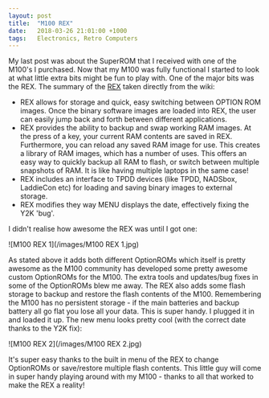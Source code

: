 ```yaml
---
layout: post
title:  "M100 REX"
date:   2018-03-26 21:01:00 +1000
tags:   Electronics, Retro Computers
---
```


My last post was about the SuperROM that I received with one of the M100's I purchased.  Now that my M100 was fully functional I started to look at what little extra bits might be fun to play with.  One of the major bits was the REX.  The summary of the [REX](http://bitchin100.com/wiki/index.php?title=REX) taken directly from the wiki:

 - REX allows for storage and quick, easy switching between OPTION ROM images. Once the binary software images are loaded into REX, the user can easily jump back and forth between different applications.
 - REX provides the ability to backup and swap working RAM images. At the press of a key, your current RAM contents are saved in REX. Furthermore, you can reload any saved RAM image for use. This creates a library of RAM images, which has a number of uses. This offers an easy way to quickly backup all RAM to flash, or switch between multiple snapshots of RAM. It is like having multiple laptops in the same case!
 - REX includes an interface to TPDD devices (like TPDD, NADSbox, LaddieCon etc) for loading and saving binary images to external storage.
 - REX modifies they way MENU displays the date, effectively fixing the Y2K 'bug'.

I didn't realise how awesome the REX was until I got one:

![M100 REX 1](/images/M100 REX 1.jpg)

As stated above it adds both different OptionROMs which itself is pretty awesome as the M100 community has developed some pretty awesome custom OptionROMs for the M100.  The extra tools and updates/bug fixes in some of the OptionROMs blew me away.  The REX also adds some flash storage to backup and restore the flash contents of the M100.  Remembering the M100 has no persistent storage - if the main batteries and backup battery all go flat you lose all your data.  This is super handy.  I plugged it in and loaded it up.  The new menu looks pretty cool (with the correct date thanks to the Y2K fix):

![M100 REX 2](/images/M100 REX 2.jpg)

It's super easy thanks to the built in menu of the REX to change OptionROMs or save/restore multiple flash contents.  This little guy will come in super handy playing around with my M100 - thanks to all that worked to make the REX a reality!